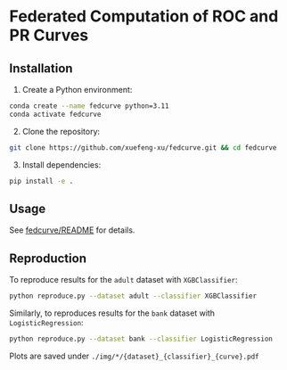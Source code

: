# Federated Computation of ROC and PR Curves

## Installation

1. Create a Python environment:

```bash
conda create --name fedcurve python=3.11
conda activate fedcurve
```

2. Clone the repository:

```bash
git clone https://github.com/xuefeng-xu/fedcurve.git && cd fedcurve
```

3. Install dependencies:

```bash
pip install -e .
```

## Usage

See [fedcurve/README](./fedcurve/README.md) for details.

## Reproduction

To reproduce results for the `adult` dataset with `XGBClassifier`:

```bash
python reproduce.py --dataset adult --classifier XGBClassifier
```

Similarly, to reproduces results for the `bank` dataset with `LogisticRegression`:

```bash
python reproduce.py --dataset bank --classifier LogisticRegression
```

Plots are saved under `./img/*/{dataset}_{classifier}_{curve}.pdf`
